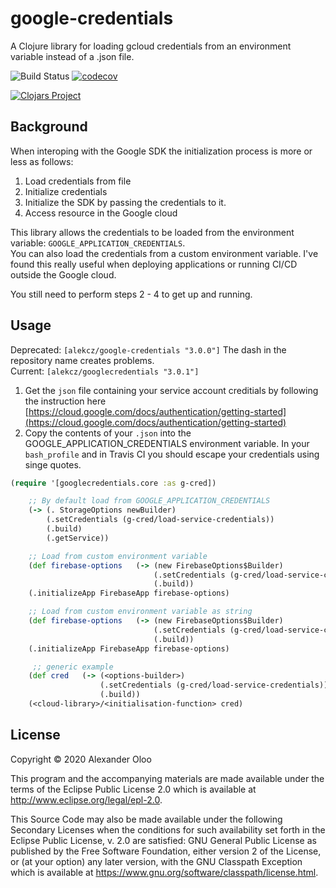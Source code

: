 # google-credentials

A Clojure library for loading gcloud credentials from an environment variable instead of a .json file.

![Build Status](https://github.com/alekcz/google-credentials/workflows/Clojure%20CI/badge.svg) [![codecov](https://codecov.io/gh/alekcz/google-credentials/branch/master/graph/badge.svg)](https://codecov.io/gh/alekcz/google-credentials)  

[![Clojars Project](https://img.shields.io/clojars/v/alekcz/googlecredentials.svg)](https://clojars.org/alekcz/googlecredentials)

## Background

When interoping with the Google SDK the initialization process is more or less as follows:
1. Load credentials from file
2. Initialize credentials
3. Initialize the SDK by passing the credentials to it.
4. Access resource in the Google cloud

This library allows the credentials to be loaded from the environment variable: `GOOGLE_APPLICATION_CREDENTIALS`.  
You can also load the credentials from a custom environment variable.
I've found this really useful when deploying applications or running CI/CD outside the Google cloud. 

You still need to perform steps 2 - 4 to get up and running. 

## Usage

Deprecated: `[alekcz/google-credentials "3.0.0"]` The dash in the repository name creates problems.   
Current: `[alekcz/googlecredentials "3.0.1"]`   

1. Get the `json` file containing your service account creditials by following the instruction here [https://cloud.google.com/docs/authentication/getting-started](https://cloud.google.com/docs/authentication/getting-started)  
2. Copy the contents of your `.json` into the GOOGLE_APPLICATION_CREDENTIALS environment variable. In your `bash_profile` and in Travis CI you should escape your credentials using singe quotes.

```clojure
(require '[googlecredentials.core :as g-cred])

    ;; By default load from GOOGLE_APPLICATION_CREDENTIALS
    (-> (. StorageOptions newBuilder)
        (.setCredentials (g-cred/load-service-credentials)) 
        (.build) 
        (.getService))

    ;; Load from custom environment variable
    (def firebase-options   (-> (new FirebaseOptions$Builder) 
                                (.setCredentials (g-cred/load-service-credentials :firebase-config)) 
                                (.build))   
    (.initializeApp FirebaseApp firebase-options)   

    ;; Load from custom environment variable as string
    (def firebase-options   (-> (new FirebaseOptions$Builder) 
                                (.setCredentials (g-cred/load-service-credentials "FIREBASE_CONFIG")) 
                                (.build))   
    (.initializeApp FirebaseApp firebase-options)   

     ;; generic example
    (def cred   (-> (<options-builder>)
                    (.setCredentials (g-cred/load-service-credentials)) 
                    (.build))  
    (<cloud-library>/<initialisation-function> cred)

```

## License

Copyright © 2020 Alexander Oloo

This program and the accompanying materials are made available under the
terms of the Eclipse Public License 2.0 which is available at
http://www.eclipse.org/legal/epl-2.0.

This Source Code may also be made available under the following Secondary
Licenses when the conditions for such availability set forth in the Eclipse
Public License, v. 2.0 are satisfied: GNU General Public License as published by
the Free Software Foundation, either version 2 of the License, or (at your
option) any later version, with the GNU Classpath Exception which is available
at https://www.gnu.org/software/classpath/license.html.
